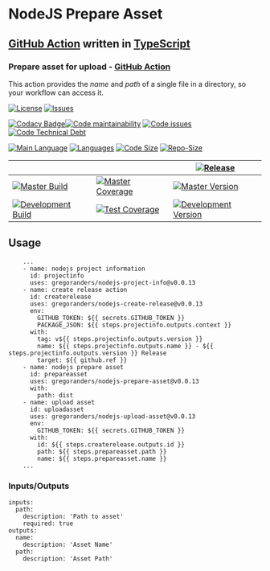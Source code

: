 # NodeJS Prepare Asset

## [GitHub Action](https://github.com/features/actions) written in [TypeScript](http://www.typescriptlang.org/)

### Prepare asset for upload - [GitHub Action](https://github.com/features/actions)

This action provides the _name_ and _path_ of a single file in a directory, so your workflow can access it.

[![License][license-image]][license-url]
[![Issues][issues-image]][issues-url]

[![Codacy Badge][codacy-imge]][codacy-url][![Code maintainability][code-maintainability-image]][code-maintainability-url] [![Code issues][code-issues-image]][code-issues-url] [![Code Technical Debt][code-tech-debt-image]][code-tech-debt-url]

[![Main Language][language-image]][code-metric-url] [![Languages][languages-image]][code-metric-url] [![Code Size][code-size-image]][code-metric-url] [![Repo-Size][repo-size-image]][code-metric-url]

|                                                                  |                                                                            | [![Release][release-image]][release-url]                                     |
| ---------------------------------------------------------------- | -------------------------------------------------------------------------- | ---------------------------------------------------------------------------- |
| [![Master Build][master-build-image]][master-url]                | [![Master Coverage][master-coveralls-image]][master-coveralls-url]         | [![Master Version][master-version-image]][master-version-url]                |
| [![Development Build][development-build-image]][development-url] | [![Test Coverage][development-coveralls-image]][development-coveralls-url] | [![Development Version][development-version-image]][development-version-url] |

## Usage

```YML
    ...
    - name: nodejs project information
      id: projectinfo
      uses: gregoranders/nodejs-project-info@v0.0.13
    - name: create release action
      id: createrelease
      uses: gregoranders/nodejs-create-release@v0.0.13
      env:
        GITHUB_TOKEN: ${{ secrets.GITHUB_TOKEN }}
        PACKAGE_JSON: ${{ steps.projectinfo.outputs.context }}
      with:
        tag: v${{ steps.projectinfo.outputs.version }}
        name: ${{ steps.projectinfo.outputs.name }} - ${{ steps.projectinfo.outputs.version }} Release
        target: ${{ github.ref }}
    - name: nodejs prepare asset
      id: prepareasset
      uses: gregoranders/nodejs-prepare-asset@v0.0.13
      with:
        path: dist
    - name: upload asset
      id: uploadasset
      uses: gregoranders/nodejs-upload-asset@v0.0.13
      env:
        GITHUB_TOKEN: ${{ secrets.GITHUB_TOKEN }}
      with:
        id: ${{ steps.createrelease.outputs.id }}
        path: ${{ steps.prepareasset.path }}
        name: ${{ steps.prepareasset.name }}
    ...
```

### Inputs/Outputs

```YML
inputs:
  path:
    description: 'Path to asset'
    required: true
outputs:
  name:
    description: 'Asset Name'
  path:
    description: 'Asset Path'
```

[release-url]: https://github.com/gregoranders/nodejs-prepare-asset/releases
[master-url]: https://github.com/gregoranders/nodejs-prepare-asset/tree/master
[development-url]: https://github.com/gregoranders/nodejs-prepare-asset/tree/development
[repository-url]: https://github.com/gregoranders/nodejs-prepare-asset
[code-metric-url]: https://github.com/gregoranders/nodejs-prepare-asset/search?l=TypeScript
[travis-url]: https://travis-ci.org/gregoranders/nodejs-prepare-asset
[travis-image]: https://travis-ci.org/gregoranders/nodejs-prepare-asset.svg?branch=master
[license-url]: https://github.com/gregoranders/nodejs-prepare-asset/blob/master/LICENSE
[license-image]: https://img.shields.io/github/license/gregoranders/nodejs-prepare-asset.svg
[master-version-url]: https://github.com/gregoranders/nodejs-prepare-asset/blob/master/package.json
[master-version-image]: https://img.shields.io/github/package-json/v/gregoranders/nodejs-prepare-asset/master
[development-version-url]: https://github.com/gregoranders/nodejs-prepare-asset/blob/development/package.json
[development-version-image]: https://img.shields.io/github/package-json/v/gregoranders/nodejs-prepare-asset/development
[issues-url]: https://github.com/gregoranders/nodejs-prepare-asset/issues
[issues-image]: https://img.shields.io/github/issues-raw/gregoranders/nodejs-prepare-asset.svg
[release-image]: https://img.shields.io/github/release/gregoranders/nodejs-prepare-asset
[release-build-image]: https://github.com/gregoranders/nodejs-prepare-asset/workflows/Release%20CI/badge.svg
[master-build-image]: https://github.com/gregoranders/nodejs-prepare-asset/workflows/Master%20CI/badge.svg
[development-build-image]: https://github.com/gregoranders/nodejs-prepare-asset/workflows/Development%20CI/badge.svg
[master-coveralls-url]: https://coveralls.io/github/gregoranders/nodejs-prepare-asset?branch=master
[master-coveralls-image]: https://img.shields.io/coveralls/github/gregoranders/nodejs-prepare-asset/master
[development-coveralls-image]: https://img.shields.io/coveralls/github/gregoranders/nodejs-prepare-asset/development
[development-coveralls-url]: https://coveralls.io/github/gregoranders/nodejs-prepare-asset?branch=development
[code-maintainability-url]: https://codeclimate.com/github/gregoranders/nodejs-prepare-asset/maintainability
[code-maintainability-image]: https://img.shields.io/codeclimate/maintainability/gregoranders/nodejs-prepare-asset
[code-issues-url]: https://codeclimate.com/github/gregoranders/nodejs-prepare-asset/maintainability
[code-issues-image]: https://img.shields.io/codeclimate/issues/gregoranders/nodejs-prepare-asset
[code-tech-debt-url]: https://codeclimate.com/github/gregoranders/nodejs-prepare-asset/maintainability
[code-tech-debt-image]: https://img.shields.io/codeclimate/tech-debt/gregoranders/nodejs-prepare-asset
[language-image]: https://img.shields.io/github/languages/top/gregoranders/nodejs-prepare-asset
[languages-image]: https://img.shields.io/github/languages/count/gregoranders/nodejs-prepare-asset
[code-size-image]: https://img.shields.io/github/languages/code-size/gregoranders/nodejs-prepare-asset
[repo-size-image]: https://img.shields.io/github/repo-size/gregoranders/nodejs-prepare-asset
[codacy-imge]: https://app.codacy.com/project/badge/Grade/f67f0f69c2f64cdcb81e8464473ff032
[codacy-url]: https://www.codacy.com/manual/gregoranders/nodejs-prepare-asset
